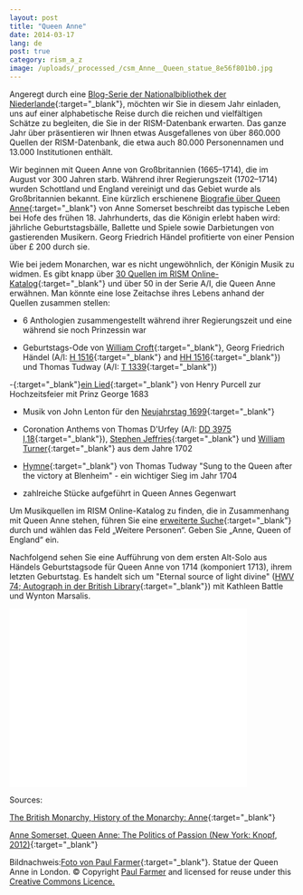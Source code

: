 ```yaml
---
layout: post
title: "Queen Anne"
date: 2014-03-17
lang: de
post: true
category: rism_a_z
image: /uploads/_processed_/csm_Anne__Queen_statue_8e56f801b0.jpg
---
```



Angeregt durch eine [Blog-Serie der Nationalbibliothek der Niederlande](https://www.kb.nl/blogs/nederlandse-poezie/gedichten-van-a-tot-z-annabel){:target="_blank"}, möchten wir Sie in diesem Jahr einladen, uns auf einer alphabetische Reise durch die reichen und vielfältigen Schätze zu begleiten, die Sie in der RISM-Datenbank erwarten. Das ganze Jahr über präsentieren wir Ihnen etwas Ausgefallenes von über 860.000 Quellen der RISM-Datenbank, die etwa auch 80.000 Personennamen und 13.000 Institutionen enthält.

Wir beginnen mit Queen Anne von Großbritannien (1665–1714), die im August vor 300 Jahren starb. Während ihrer Regierungszeit (1702–1714) wurden Schottland und England vereinigt und das Gebiet wurde als Großbritannien bekannt. Eine kürzlich erschienene [Biografie über Queen Anne](http://books.google.de/books?id=ZsmNffLx1OEC&lpg=PP1&dq=Queen%20Anne%3A%20The%20Politics%20of%20Passion&hl=de&pg=PP1#v=onepage&q&f=false){:target="_blank"} von Anne Somerset beschreibt das typische Leben bei Hofe des frühen 18. Jahrhunderts, das die Königin erlebt haben wird: jährliche Geburtstagsbälle, Ballette und Spiele sowie Darbietungen von gastierenden Musikern. Georg Friedrich Händel profitierte von einer Pension über £ 200 durch sie.

Wie bei jedem Monarchen, war es nicht ungewöhnlich, der Königin Musik zu widmen. Es gibt knapp über [30 Quellen im RISM Online-Katalog](https://opac.rism.info/search?View=rism&q=118649450){:target="_blank"} und über 50 in der Serie A/I, die Queen Anne erwähnen. Man könnte eine lose Zeitachse ihres Lebens anhand der Quellen zusammen stellen:

- 6 Anthologien zusammengestellt während ihrer Regierungszeit und eine während sie noch Prinzessin war

- Geburtstags-Ode von [William Croft](http://opac.rism.info/search?documentid=806041284){:target="_blank"}, Georg Friedrich Händel (A/I: [H 1516](https://opac.rism.info/search?id=00000990025758){:target="_blank"} and [HH 1516](https://opac.rism.info/search?id=00000990025758){:target="_blank"}) und Thomas Tudway (A/I: [T 1339](https://opac.rism.info/search?id=00000992002579){:target="_blank"})

-[](http://opac.rism.info/search?documentid=800238115){:target="_blank"}[ein Lied](http://opac.rism.info/search?documentid=800238115){:target="_blank"} von Henry Purcell zur Hochzeitsfeier mit Prinz George 1683

- Musik von John Lenton für den [Neujahrstag 1699](http://opac.rism.info/search?documentid=806252477){:target="_blank"}

- Coronation Anthems von Thomas D'Urfey (A/I: [DD 3975 I,18](https://opac.rism.info/search?id=00000991017702){:target="_blank"}), [Stephen Jeffries](https://opac.rism.info/search?View=rism&author=Stephen+Jeffries&q=O+Lord+save+the+queen){:target="_blank"} und [William Turner](http://opac.rism.info/search?documentid=800243850){:target="_blank"} aus dem Jahre 1702

- [Hymne](http://opac.rism.info/search?documentid=800262041){:target="_blank"} von Thomas Tudway "Sung to the Queen after the victory at Blenheim" - ein wichtiger Sieg im Jahr 1704

- zahlreiche Stücke aufgeführt in Queen Annes Gegenwart

Um Musikquellen im RISM Online-Katalog zu finden, die in Zusammenhang mit Queen Anne stehen, führen Sie eine [erweiterte Suche](http://opac.rism.info/index.php?id=6&no_cache=1&id=6&no_cache=1&tx_bsbsearch_pi1%5Bsmode%5D=advanced&L=1){:target="_blank"} durch und wählen das Feld „Weitere Personen“. Geben Sie „Anne, Queen of England“ ein.

Nachfolgend sehen Sie eine Aufführung von dem ersten Alt-Solo aus Händels Geburtstagsode für Queen Anne von 1714 (komponiert 1713), ihrem letzten Geburtstag. Es handelt sich um "Eternal source of light divine" ([HWV 74; Autograph in der British Library](http://opac.rism.info/search?documentid=804002342){:target="_blank"}) mit Kathleen Battle und Wynton Marsalis.



<iframe width="420" height="315" src="//www.youtube-nocookie.com/embed/2MuCCbg0k_0" frameborder="0" allowfullscreen></iframe>



Sources:

[The British Monarchy, History of the Monarchy: Anne](http://www.royal.gov.uk/historyofthemonarchy/scottish%20monarchs%28400ad-1603%29/thestewarts/anne.aspx){:target="_blank"}

[Anne Somerset, Queen Anne: The Politics of Passion (New York: Knopf, 2012)](http://opac.rism.info/index.php?id=6&tx_bsbsearch_pi1%5Bsmode%5D=advanced&L=1&tx_bsbsearch_pi1%5Bfield%5D%5B0%5D=sauthorlink&tx_bsbsearch_pi1%5Bquery%5D%5B0%5D=Anne%2C+Queen+of+England&tx_bsbsearch_pi1%5Bfield%5D%5B1%5D=sauthor&tx_bsbsearch_pi1%5Bquery%5D%5B1%5D=&tx_bsbsearch_pi1%5Bfield%5D%5B2%5D=stitle&tx_bsbsearch_pi1%5Bquery%5D%5B2%5D=&tx_bsbsearch_pi1%5Bsubmit_button%5D=Search){:target="_blank"}





Bildnachweis:[Foto von Paul Farmer](http://www.geograph.org.uk/photo/1142443){:target="_blank"}. Statue der Queen Anne in London. © Copyright [Paul Farmer](http://www.geograph.org.uk/profile/32427) and licensed for reuse under this [Creative Commons Licence.](http://creativecommons.org/licenses/by-sa/2.0/)